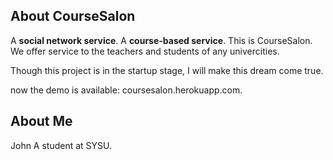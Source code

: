 ## About CourseSalon
A **social network service**. A **course-based service**. This is CourseSalon.
We offer service to the teachers and students of any univercities.

Though this project is in the startup stage, I will make this dream come true. 

now the demo is available: coursesalon.herokuapp.com.

## About Me
John
A student at SYSU.